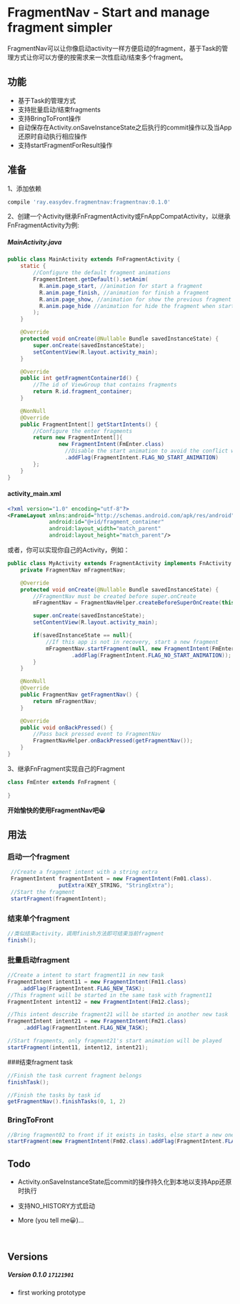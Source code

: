 # FragmentNav - Start and manage fragment simpler



FragmentNav可以让你像启动activity一样方便启动的fragment，基于Task的管理方式让你可以方便的按需求来一次性启动/结束多个fragment。



## 功能

- 基于Task的管理方式
- 支持批量启动/结束fragments
- 支持BringToFront操作
- 自动保存在Activity.onSaveInstanceState之后执行的commit操作以及当App还原时自动执行相应操作
- 支持startFragmentForResult操作


## 准备

1、添加依赖

```groovy
compile 'ray.easydev.fragmentnav:fragmentnav:0.1.0'
```



2、创建一个Activity继承FnFragmentActivity或FnAppCompatActivity，以继承FnFragmentActivity为例:

##### MainActivity.java

```java
public class MainActivity extends FnFragmentActivity {
    static {
        //Configure the default fragment animations
        FragmentIntent.getDefault().setAnim(
          R.anim.page_start, //animation for start a fragment
          R.anim.page_finish, //animation for finish a fragment
          R.anim.page_show, //animation for show the previous fragment when finish a fragment
          R.anim.page_hide //animation for hide the fragment when start a new fragment
        );
    }

    @Override
    protected void onCreate(@Nullable Bundle savedInstanceState) {
        super.onCreate(savedInstanceState);
        setContentView(R.layout.activity_main);
    }

    @Override
    public int getFragmentContainerId() {
      	//The id of ViewGroup that contains fragments
        return R.id.fragment_container;
    }

    @NonNull
    @Override
    public FragmentIntent[] getStartIntents() {
      	//Configure the enter fragments
        return new FragmentIntent[]{
                new FragmentIntent(FmEnter.class)
                  //Disable the start animation to avoid the conflict with the activity's start animation
                  .addFlag(FragmentIntent.FLAG_NO_START_ANIMATION)
        };
    }
}
```

#### activity_main.xml

```xml
<?xml version="1.0" encoding="utf-8"?>
<FrameLayout xmlns:android="http://schemas.android.com/apk/res/android"
             android:id="@+id/fragment_container"
             android:layout_width="match_parent"
             android:layout_height="match_parent"/>

```

或者，你可以实现你自己的Activity，例如：

```java
public class MyActivity extends FragmentActivity implements FnActivity {
    private FragmentNav mFragmentNav;

    @Override
    protected void onCreate(@Nullable Bundle savedInstanceState) {
        //FragmentNav must be created before super.onCreate
        mFragmentNav = FragmentNavHelper.createBeforeSuperOnCreate(this, R.id.fragment_container, savedInstanceState);

        super.onCreate(savedInstanceState);
        setContentView(R.layout.activity_main);

        if(savedInstanceState == null){
            //If this app is not in recovery, start a new fragment
            mFragmentNav.startFragment(null, new FragmentIntent(FmEnter.class)
                    .addFlag(FragmentIntent.FLAG_NO_START_ANIMATION));
        }
    }

    @NonNull
    @Override
    public FragmentNav getFragmentNav() {
        return mFragmentNav;
    }

    @Override
    public void onBackPressed() {
        //Pass back pressed event to FragmentNav
        FragmentNavHelper.onBackPressed(getFragmentNav());
    }
}
```



3、继承FnFragment实现自己的Fragment

```java
class FmEnter extends FnFragment {
  
}
```

**开始愉快的使用FragmentNav吧😀**



## 用法

### 启动一个fragment

```java
 //Create a fragment intent with a string extra
 FragmentIntent fragmentIntent = new FragmentIntent(Fm01.class).
                putExtra(KEY_STRING, "StringExtra");
 //Start the fragment
 startFragment(fragmentIntent);
```



### 结束单个fragment

```java
//类似结束activity，调用finish方法即可结束当前fragment
finish();
```



### 批量启动fragment

```java
//Create a intent to start fragment11 in new task
FragmentIntent intent11 = new FragmentIntent(Fm11.class)
  	.addFlag(FragmentIntent.FLAG_NEW_TASK);
//This fragment will be started in the same task with fragment11
FragmentIntent intent12 = new FragmentIntent(Fm12.class);

//This intent describe fragment21 will be started in another new task
FragmentIntent intent21 = new FragmentIntent(Fm21.class)
     .addFlag(FragmentIntent.FLAG_NEW_TASK);

//Start fragments, only fragment21's start animation will be played
startFragment(intent11, intent12, intent21);
```



###结束fragment task

```java
//Finish the task current fragment belongs
finishTask();

//Finish the tasks by task id
getFragmentNav().finishTasks(0, 1, 2)
```



### BringToFront

```java
//Bring fragment02 to front if it exists in tasks, else start a new one
startFragment(new FragmentIntent(Fm02.class).addFlag(FragmentIntent.FLAG_BRING_TO_FRONT));
```



## Todo

- Activity.onSaveInstanceState后commit的操作持久化到本地以支持App还原时执行

- 支持NO_HISTORY方式启动

- More (you tell me😀)...

  ​


## Versions

##### Version 0.1.0 `17121901`
- first working prototype

